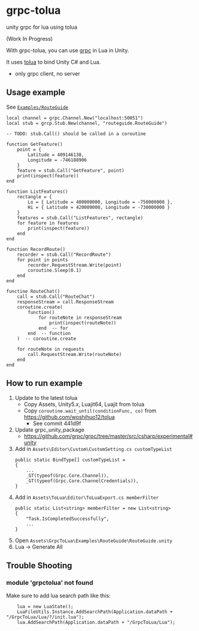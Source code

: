 # grpc-tolua

unity grpc for lua using tolua

(Work In Progress)

With grpc-tolua, you can use [grpc](https://github.com/grpc/grpc) in Lua in Unity.

It uses [tolua](https://github.com/topameng/tolua) to bind Unity C# and Lua.

* only grpc client, no server

## Usage example

See [`Examples/RouteGuide`](Assets/GrpcToLua/Examples/RouteGuide)

```
local channel = grpc.Channel.New("localhost:50051")
local stub = grcp.Stub.New(channel, "routeguide.RouteGuide")

-- TODO: stub.Call() should be called in a coroutine

function GetFeature()
	point = {
		Latitude = 409146138,
		Longitude = -746188906
	}
	feature = stub.Call("GetFeature", point)
	print(inspect(feature))
end

function ListFeatures()
	rectangle = {
		Lo = { Latitude = 400000000, Longitude = -750000000 },
		Hi = { Latitude = 420000000, Longitude = -730000000 }
	}
	features = stub.Call("ListFeatures", rectangle)
	for feature in features
		print(inspect(feature))
	end
end

function RecordRoute()
	recorder = stub.Call("RecordRoute")
	for point in points
		recorder.RequestStream.Write(point)
		coroutine.Sleep(0.1)
	end
end

functine RouteChat()
	call = stub.Call("RouteChat")
	responseStream = call.ResponseStream
	coroutine.create(
		function()
			for routeNote in responseStream
				print(inspect(routeNote))
			end  -- for
		end  -- function
	)  -- coroutine.create
	
	for routeNote in requests
		call.RequestStream.Write(routeNote)
	end
end
```

## How to run example

1. Update to the latest tolua
	* Copy Assets, Unity5.x, Luajit64, Luajit from tolua
	* Copy `coroutine.wait_until(conditionFunc, co)` from https://github.com/woshihuo12/tolua
		+ See commit 441d9f
1. Update grpc_unity_package
	* https://github.com/grpc/grpc/tree/master/src/csharp/experimental#unity
1. Add in `Assets\Editor\Custom\CustomSetting.cs customTypeList`
	```
	public static BindType[] customTypeList =
	{
		...
		_GT(typeof(Grpc.Core.Channel)),
		_GT(typeof(Grpc.Core.ChannelCredentials)),
	}
	```
1. Add in `Assets\ToLua\Editor\ToLuaExport.cs memberFilter`
	```
    public static List<string> memberFilter = new List<string>
    {
        "Task.IsCompletedSuccessfully",
        ...
	}
	```
1. Open `Assets\GrpcToLua\Examples\RouteGuide\RouteGuide.unity`
1. Lua -> Generate All

## Trouble Shooting

### module 'grpctolua' not found
Make sure to add lua search path like this:
```
    lua = new LuaState();
    LuaFileUtils.Instance.AddSearchPath(Application.dataPath + "/GrpcToLua/Lua/?/init.lua");
    lua.AddSearchPath(Application.dataPath + "/GrpcToLua/Lua");
```